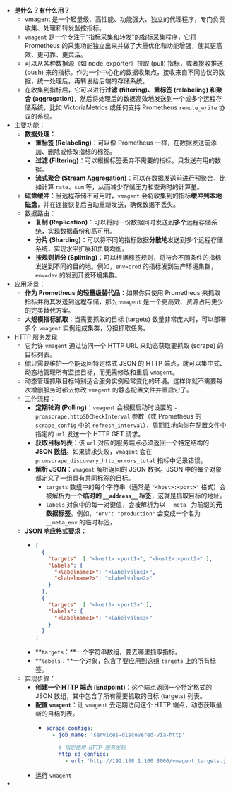 - **是什么？有什么用？**
	- vmagent 是一个轻量级、高性能、功能强大、独立的代理程序，专门负责收集、处理和转发监控指标。
	- `vmagent` 是一个专注于“指标采集和转发”的指标采集程序，它将 Prometheus 的采集功能独立出来并做了大量优化和功能增强，使其更高效、更可靠、更灵活。
	- 可以从各种数据源（如 node_exporter）拉取 (pull) 指标，或者接收推送 (push) 来的指标。作为一个中心化的数据收集点，接收来自不同协议的数据，统一处理后，再转发给后端的存储系统。
	- 在收集到指标后，它可以进行**过滤 (filtering)、重标签 (relabeling) 和聚合 (aggregation)**，然后将处理后的数据高效地发送到一个或多个远程存储系统，比如 VictoriaMetrics 或任何支持 Prometheus `remote_write` 协议的系统。
- 主要功能：
	- **数据处理：**
		- **重标签 (Relabeling)**：可以像 Prometheus 一样，在数据发送前添加、删除或修改指标的标签。
		- **过滤 (Filtering)**：可以根据标签丢弃不需要的指标，只发送有用的数据。
		- **流式聚合 (Stream Aggregation)**：可以在数据发送前进行预聚合，比如计算 `rate`、`sum` 等，从而减少存储压力和查询时的计算量。
	- **磁盘缓冲**：当远程存储不可用时，`vmagent` 会将收集到的指标**缓冲到本地磁盘**，并在连接恢复后自动重新发送，确保数据不丢失。
	- 数据路由：
		- **复制 (Replication)**：可以将同一份数据同时发送到**多个**远程存储系统，实现数据备份和高可用。
		- **分片 (Sharding)**：可以将不同的指标数据**分散地**发送到多个远程存储系统，实现水平扩展和负载均衡。
		- **按规则拆分 (Splitting)**：可以根据标签规则，将符合不同条件的指标发送到不同的目的地。例如，`env=prod` 的指标发到生产环境集群，`env=dev` 的发到开发环境集群。
- 应用场景：
	- **作为 Prometheus 的轻量级替代品**：如果你只使用 Prometheus 来抓取指标并将其发送到远程存储，那么 `vmagent` 是一个更高效、资源占用更少的完美替代方案。
	- **大规模指标抓取**：当需要抓取的目标 (targets) 数量非常庞大时，可以部署多个 `vmagent` 实例组成集群，分担抓取任务。
- HTTP 服务发现
	- 它允许 `vmagent` 通过访问一个 HTTP URL 来动态获取要抓取 (scrape) 的目标列表。
	- 你只需要维护一个能返回特定格式 JSON 的 HTTP 端点，就可以集中式、动态地管理所有监控目标，而无需修改和重启 `vmagent`。
	- 动态管理抓取目标特别适合服务实例经常变化的环境。这样你就不需要每次增删服务时都去修改 `vmagent` 的静态配置文件并重启它了。
	- 工作流程：
		- **定期轮询 (Polling)**：`vmagent` 会根据启动时设置的 `-promscrape.httpSDCheckInterval` 参数（或 Prometheus 的 `scrape_config` 中的 `refresh_interval`），周期性地向你在配置文件中指定的 `url` 发送一个 HTTP GET 请求。
		- **获取目标列表**：该 `url` 对应的服务端点必须返回一个特定结构的 **JSON 数组**。如果请求失败，`vmagent` 会在 `promscrape_discovery_http_errors_total` 指标中记录错误。
		- **解析 JSON**：`vmagent` 解析返回的 JSON 数据。JSON 中的每个对象都定义了一组具有共同标签的目标。
			- `targets` 数组中的每个字符串（通常是 `"<host>:<port>"` 格式）会被解析为一个**临时的 `__address__` 标签**，这就是抓取目标的地址。
			- `labels` 对象中的每一对键值，会被解析为以 `__meta_` 为前缀的**元数据标签**。例如，`"env": "production"` 会变成一个名为 `__meta_env` 的临时标签。
	- **JSON 响应格式要求：**
		- ```json
		  [
		    {
		      "targets": [ "<host1>:<port1>", "<host2>:<port2>" ],
		      "labels": {
		        "<labelname1>": "<labelvalue1>",
		        "<labelname2>": "<labelvalue2>"
		      }
		    },
		    {
		      "targets": [ "<host3>:<port3>" ],
		      "labels": {
		        "<labelname1>": "<labelvalue3>"
		      }
		    }
		  ]
		  ```
		- **`targets`：**一个字符串数组，要去哪里抓取指标。
		- **`labels`：**一个对象，包含了要应用到这组 `targets` 上的所有标签。
	- 实现步骤：
		- **创建一个 HTTP 端点 (Endpoint)**：这个端点返回一个特定格式的 JSON 数组，其中包含了所有需要抓取的目标 (targets) 列表。
		- **配置 `vmagent`**：让 `vmagent` 去定期访问这个 HTTP 端点，动态获取最新的目标列表。
			- ```yaml
			  scrape_configs:
			    - job_name: 'services-discovered-via-http'
			  
			      # 指定使用 HTTP 服务发现
			      http_sd_configs:
			        - url: 'http://192.168.1.100:8000/vmagent_targets.json' # <-- 替换成你 HTTP 服务器的实际 IP 和端口
			  ```
		- 运行 `vmagent`
-